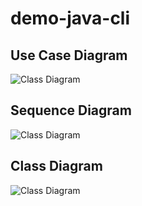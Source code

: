 # demo-java-cli

## Use Case Diagram

![Class Diagram](http://www.plantuml.com/plantuml/proxy?cache=no&src=https://raw.githubusercontent.com/djvelimir/demo-java-cli/main/diagrams/UseCase.puml)

## Sequence Diagram

![Class Diagram](http://www.plantuml.com/plantuml/proxy?cache=no&src=https://raw.githubusercontent.com/djvelimir/demo-java-cli/main/diagrams/Sequence.puml)

## Class Diagram

![Class Diagram](http://www.plantuml.com/plantuml/proxy?cache=no&src=https://raw.githubusercontent.com/djvelimir/demo-java-cli/main/diagrams/Class.puml)

